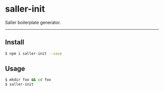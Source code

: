 # saller-init
Saller boilerplate generator.

----

## Install

```bash
$ npm i saller-init --save
```

## Usage

```bash
$ mkdir foo && cd foo
$ saller-init
```
